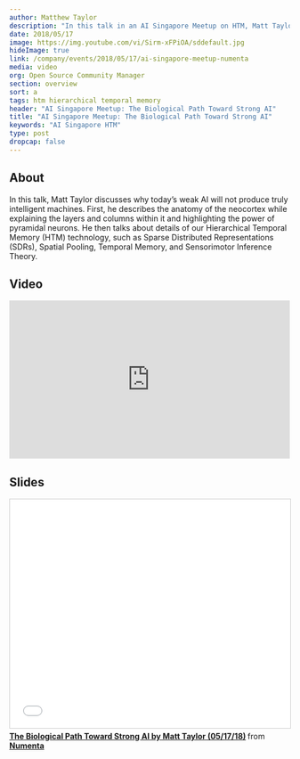 ```yaml
---
author: Matthew Taylor
description: "In this talk in an AI Singapore Meetup on HTM, Matt Taylor discusses why today’s weak AI will not produce intelligence. He talks about details of our Hierarchical Temporal Memory (HTM) technology, such as Sparse Distributed Representations (SDRs), Spatial Pooling, Temporal Memory, and Sensorimotor Inference Theory."
date: 2018/05/17
image: https://img.youtube.com/vi/Sirm-xFPiOA/sddefault.jpg
hideImage: true
link: /company/events/2018/05/17/ai-singapore-meetup-numenta
media: video
org: Open Source Community Manager
section: overview
sort: a
tags: htm hierarchical temporal memory
header: "AI Singapore Meetup: The Biological Path Toward Strong AI"
title: "AI Singapore Meetup: The Biological Path Toward Strong AI"
keywords: "AI Singapore HTM"
type: post
dropcap: false
---
```


## About

In this talk, Matt Taylor discusses why today’s weak AI will not produce truly intelligent machines. First, he describes the anatomy of the neocortex while explaining the layers and columns within it and highlighting the power of pyramidal neurons. He then talks about details of our Hierarchical Temporal Memory (HTM) technology, such as Sparse Distributed Representations (SDRs), Spatial Pooling, Temporal Memory, and Sensorimotor Inference Theory.

## Video

<iframe width="504" height="284" src="https://www.youtube.com/embed/Sirm-xFPiOA" frameborder="0" gesture="media" allow="encrypted-media" allowfullscreen></iframe>

## Slides

<iframe src="//www.slideshare.net/slideshow/embed_code/key/sZkwmwx22wmVHx" width="504" height="411" frameborder="0" marginwidth="0" marginheight="0" scrolling="no" style="border:1px solid #CCC; border-width:1px; margin-bottom:5px; max-width: 100%;" allowfullscreen> </iframe> <div style="margin-bottom:5px"> <strong> <a href="//www.slideshare.net/numenta/the-biological-path-toward-strong-ai-by-matt-taylor-051718-98301561" title="The Biological Path Toward Strong AI by Matt Taylor (05/17/18)" target="\_blank">The Biological Path Toward Strong AI by Matt Taylor (05/17/18)</a> </strong> from <strong><a href="https://www.slideshare.net/numenta" target="\_blank">Numenta</a></strong> </div>
